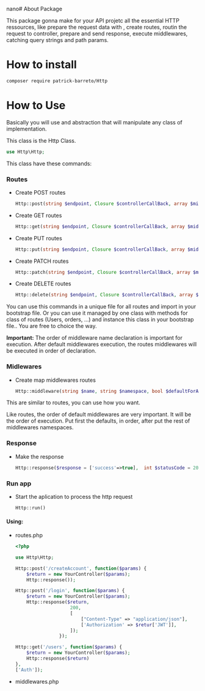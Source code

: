 nano# About Package

This package gonna make for your API projetc all the essential HTTP ressources, like prepare the request data with , create routes, routin the request to controller, prepare and send response, execute middlewares, catching query strings and path params.


# How to install
```sh 
composer require patrick-barreto/Http
```

# How to Use
Basically you will use and abstraction that will manipulate any class of implementation. 

This class is the Http Class.
```php
use Http\Http;
```

This class have these commands:


### Routes
* Create POST routes
    ```php
    Http::post(string $endpoint, Closure $controllerCallBack, array $middlewares = []);
    ```
* Create GET routes   
    ```php
    Http::get(string $endpoint, Closure $controllerCallBack, array $middlewares = [])
    ```
* Create PUT routes   
    ```php
    Http::put(string $endpoint, Closure $controllerCallBack, array $middlewares = [])
    ```
* Create PATCH routes   
    ```php
    Http::patch(string $endpoint, Closure $controllerCallBack, array $middlewares = [])
    ```
* Create DELETE routes   
    ```php
    Http::delete(string $endpoint, Closure $controllerCallBack, array $middlewares = [])
    ```
 
You can use this commands in a unique file for all routes and import in your bootstrap file.
Or you can use it managed by one class with methods for class of routes (Users, orders, ...) and instance this class in your bootstrap file.. You are free to choice the way.

**Important:**
The order of middleware name declaration is important for execution. After default middlewares execution, the routes middlewares will be executed in order of declaration.

### Midlewares
* Create map middlewares routes
    ```php
    Http::middleware(string $name, string $namespace, bool $defaultForAllRoutes = false)
    ```

This are similar to routes, you can use how you want. 

Like routes, the order of default middlewares are very important. It will be the order of execution. Put first the defaults, in order, after put the rest of middlewares namespaces.

### Response
- Make the response 
    ```php
    Http::response($response = ['success'=>true],  int $statusCode = 200, array $headers = ["Content-Type" => "application/json"]) ;
    ```

### Run app
- Start the aplication to process the http request
    ```php
    Http::run()
    ```


#### Using:
    
- routes.php
    ```php
    <?php

    use Http\Http;

    Http::post('/createAccount', function($params) {
        $return = new YourController($params);
        Http::response());

    Http::post('/login', function($params) {
        $return = new YourController($params);
        Http::response($return, 
                        200, 
                        [
                            ["Content-Type" => "application/json"],
                            ['Authorization' => $retur['JWT']],
                        ]);
                    });
    
    Http::get('/users', function($params) {
        $return = new YourController($params);
        Http::response($return)
    }, 
    ['Auth']);
    ```

- middlewares.php

